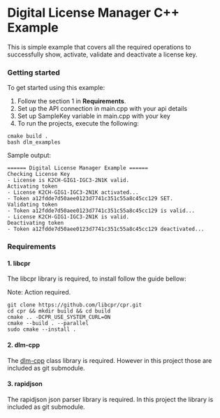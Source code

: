 # Digital License Manager C++ Example

This is simple example that covers all the required operations to successfully show, activate, validate and deactivate a license key.

### Getting started

To get started using this example:

1. Follow the section 1 in **Requirements**.
2. Set up the API connection in main.cpp with your api details
3. Set up SampleKey variable in main.cpp with your key
4. To run the projects, execute the following:

```
cmake build .
bash dlm_examples
```

Sample output:

```
====== Digital License Manager Example ======
Checking License Key
- License is K2CH-GIG1-IGC3-2N1K valid.
Activating token
- License K2CH-GIG1-IGC3-2N1K activated...
- Token a12fdde7d50aee0123d7741c351c55a8c45cc129 SET.
Validating token
- Token a12fdde7d50aee0123d7741c351c55a8c45cc129 is valid...
- License K2CH-GIG1-IGC3-2N1K is valid.
Deactivating token
- Token a12fdde7d50aee0123d7741c351c55a8c45cc129 deactivated...
```

### Requirements

#### 1. libcpr 

The libcpr library is required, to install follow the guide bellow:

Note: Action required.

```
git clone https://github.com/libcpr/cpr.git
cd cpr && mkdir build && cd build
cmake .. -DCPR_USE_SYSTEM_CURL=ON
cmake --build . --parallel
sudo cmake --install .
```


#### 2. dlm-cpp

The [dlm-cpp](https://github.com/ideologix/dlm-cpp) class library is required. However in this project those are included as git submodule.

#### 3. rapidjson

The rapidjson json parser library is required. In this project the library is included as git submodule.
